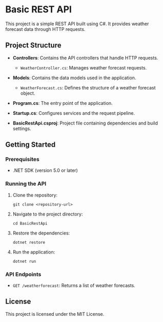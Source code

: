 # Basic REST API

This project is a simple REST API built using C#. It provides weather forecast data through HTTP requests.

## Project Structure

- **Controllers**: Contains the API controllers that handle HTTP requests.
  - `WeatherController.cs`: Manages weather forecast requests.
  
- **Models**: Contains the data models used in the application.
  - `WeatherForecast.cs`: Defines the structure of a weather forecast object.

- **Program.cs**: The entry point of the application.

- **Startup.cs**: Configures services and the request pipeline.

- **BasicRestApi.csproj**: Project file containing dependencies and build settings.

## Getting Started

### Prerequisites

- .NET SDK (version 5.0 or later)

### Running the API

1. Clone the repository:
   ```
   git clone <repository-url>
   ```

2. Navigate to the project directory:
   ```
   cd BasicRestApi
   ```

3. Restore the dependencies:
   ```
   dotnet restore
   ```

4. Run the application:
   ```
   dotnet run
   ```

### API Endpoints

- `GET /weatherforecast`: Returns a list of weather forecasts.

## License

This project is licensed under the MIT License.